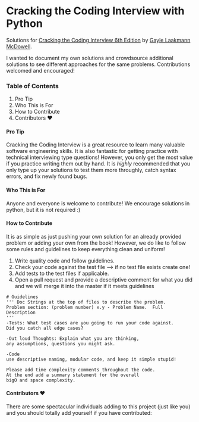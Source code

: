 # Cracking the Coding Interview with Python
Solutions for [Cracking the Coding Interview 6th Edition](http://www.crackingthecodinginterview.com "Cracking the Coding Interview 6th Edition") by [Gayle Laakmann McDowell](http://www.gayle.com "Gayle Laakmann").

I wanted to document my own solutions and crowdsource additional solutions to see different approaches for the same problems. Contributions welcomed and encouraged!
### Table of Contents
1. Pro Tip
2. Who This is For
3. How to Contribute
4. Contributors ❤

#### Pro Tip
Cracking the Coding Interview is a great resource to learn many valuable software engineering skills.  It is also fantastic for getting practice with technical interviewing type questions!  However, you only get the most value if you practice writing them out by hand. It is *highly* recommended that you only type up your solutions to test them more throughly, catch syntax errors, and fix newly found bugs. 

#### Who This is For
Anyone and everyone is welcome to contribute! We encourage solutions in python, but it is not required :)

#### How to Contribute
It is as simple as just pushing your own solution for an already provided problem or adding your own from the book!  However, we do like to follow some rules and guidelines to keep everything clean and uniform!

1. Write quality code and follow guidelines.
2. Check your code against the test file --> if no test file exists create one!
3. Add tests to the test files if applicable.
4. Open a pull request and provide a descriptive comment for what you did and we will merge it into the master if it meets guidelines

~~~~
# Guidelines
''' Doc Strings at the top of files to describe the problem.
Problem section: (problem number) x.y - Problem Name.  Full Description
'''
-Tests: What test cases are you going to run your code against.  
Did you catch all edge cases?

-Out loud Thoughts: Explain what you are thinking,
any assumptions, questions you might ask.

-Code
use descriptive naming, modular code, and keep it simple stupid!

Please add time complexity comments throughout the code.
At the end add a summary statement for the overall
bigO and space complexity.
~~~~

#### Contributors ❤
There are some spectacular individuals adding to this project (just like you) and you should totally add yourself if you have contributed:
